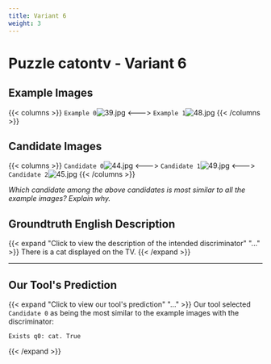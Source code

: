 ```yaml
---
title: Variant 6
weight: 3
---
```


# Puzzle catontv - Variant 6

## Example Images
{{< columns >}}
`Example 0`![39.jpg](/natscene_data/images/39.jpg)
<--->
`Example 1`![48.jpg](/natscene_data/images/48.jpg)
{{< /columns >}}

## Candidate Images
{{< columns >}}
`Candidate 0`![44.jpg](/natscene_data/images/44.jpg)
<--->
`Candidate 1`![49.jpg](/natscene_data/images/49.jpg)
<--->
`Candidate 2`![45.jpg](/natscene_data/images/45.jpg)
{{< /columns >}}

*Which candidate among the above candidates is most similar to all the example images? Explain why.*

## Groundtruth English Description

{{< expand "Click to view the description of the intended discriminator" "..." >}}
There is a cat displayed on the TV.
{{< /expand >}}

---



## Our Tool's Prediction

{{< expand "Click to view our tool's prediction" "..." >}}
Our tool selected `Candidate 0` as being the most similar to the example images with the discriminator:
```plaintext
Exists q0: cat. True
```
{{< /expand >}}

